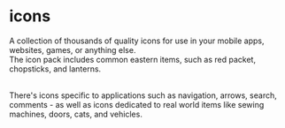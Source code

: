 # icons
A collection of thousands of quality icons for use in your mobile apps, websites, games, or anything else.<br>
The icon pack includes common eastern items, such as red packet, chopsticks, and lanterns.<br><br>

There's icons specific to applications such as navigation, arrows, search, comments - as well as icons dedicated to real world items like sewing machines, doors, cats, and vehicles.
